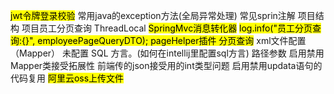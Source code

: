 <mark class="hltr-yellow">jwt令牌登录校验</mark>
常用java的exception方法(全局异常处理)
常见sprin注解
项目结构
项目员工分页查询
ThreadLocal
<mark class="hltr-red">SpringMvc消息转化器</mark>
<mark class="hltr-yellow">log.info("员工分页查询:{}", employeePageQueryDTO);
pageHelper插件 分页查询</mark>
xml文件配置（Mapper）
未配置 SQL 方言。(如何在intellij里配置sql方言)
路径参数
启用禁用Mapper类接受拓展性
前端传的json接受用的int类型问题
启用禁用updata语句的代码复用
<mark class="hltr-orange">阿里云oss上传文件</mark>